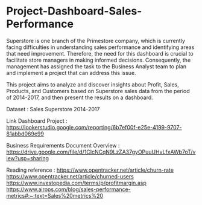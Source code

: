 # Project-Dashboard-Sales-Performance


Superstore is one branch of the Primestore company, which is currently facing difficulties in understanding sales performance and identifying areas that need improvement. Therefore, the need for this dashboard is crucial to facilitate store managers in making informed decisions. Consequently, the management has assigned the task to the Business Analyst team to plan and implement a project that can address this issue.

This project aims to analyze and discover insights about Profit, Sales, Products, and Customers based on Superstore sales data from the period of 2014-2017, and then present the results on a dashboard.


Dataset : Sales Superstore 2014-2017

Link Dashboard Project : 
https://lookerstudio.google.com/reporting/6b7ef00f-e25e-4199-9707-81abbd069e99

Business Requirements Document Overview : 
https://drive.google.com/file/d/1CIcNCqN9LzZA37gyOPuuUHvLfxAWb7oT/view?usp=sharing


Reading reference :
https://www.opentracker.net/article/churn-rate
https://www.opentracker.net/article/churned-users
https://www.investopedia.com/terms/p/profitmargin.asp
https://www.airops.com/blog/sales-performance-metrics#:~:text=Sales%20metrics%20
